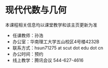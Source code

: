 # 现代代数与几何

本课程相关信息均以课堂教学和该主页更新为准

* 任课教师：孙浩
* 办公室：华南理工大学五山校区4号楼4232B
* 联系方式：hsun71275 at scut dot edu dot cn
* 办公时间：预约
* 线上教学：腾讯会议 544-627-4616
